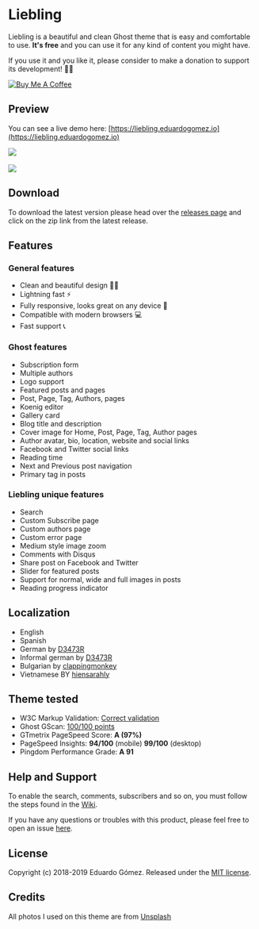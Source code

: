 # Liebling

Liebling is a beautiful and clean Ghost theme that is easy and comfortable to use. **It's free** and you can use it for any kind of content you might have.

If you use it and you like it, please consider to make a donation to support its development! 🙏🏼

<a href="https://www.buymeacoffee.com/eddiesigner" target="_blank"><img src="https://www.buymeacoffee.com/assets/img/custom_images/black_img.png" alt="Buy Me A Coffee" style="height: auto !important;width: auto !important;" ></a>

## Preview

You can see a live demo here: [https://liebling.eduardogomez.io](https://liebling.eduardogomez.io)

![](https://res.cloudinary.com/edev/image/upload/v1557074150/liebling/liebling-promo-ipad.jpg)
<br><br>
![](https://res.cloudinary.com/edev/image/upload/v1557074150/liebling/liebling-promo-mobile.jpg)

## Download

To download the latest version please head over the [releases page](https://github.com/eddiesigner/liebling/releases) and click on the zip link from the latest release.

## Features

### General features

* Clean and beautiful design 💅🏼
* Lightning fast ⚡️
* Fully responsive, looks great on any device 📱
* Compatible with modern browsers 💻
* Fast support 📞

### Ghost features

* Subscription form
* Multiple authors
* Logo support
* Featured posts and pages
* Post, Page, Tag, Authors, pages
* Koenig editor
* Gallery card
* Blog title and description
* Cover image for Home, Post, Page, Tag, Author pages
* Author avatar, bio, location, website and social links
* Facebook and Twitter social links
* Reading time
* Next and Previous post navigation
* Primary tag in posts

### Liebling unique features

* Search
* Custom Subscribe page
* Custom authors page
* Custom error page
* Medium style image zoom
* Comments with Disqus
* Share post on Facebook and Twitter
* Slider for featured posts
* Support for normal, wide and full images in posts
* Reading progress indicator

## Localization

* English
* Spanish
* German by [D3473R](https://github.com/D3473R)
* Informal german by [D3473R](https://github.com/D3473R)
* Bulgarian by [clappingmonkey](https://github.com/clappingmonkey)
* Vietnamese BY [hiensarahly](https://github.com/hiensarahly)

## Theme tested

* W3C Markup Validation: [Correct validation](https://validator.w3.org/nu/?doc=https%3A%2F%2Fliebling.eduardogomez.io%2F)
* Ghost GScan: [100/100 points](https://gscan.ghost.org/)
* GTmetrix PageSpeed Score: **A (97%)**
* PageSpeed Insights: **94/100** (mobile) **99/100** (desktop)
* Pingdom Performance Grade: **A 91**

## Help and Support

To enable the search, comments, subscribers and so on, you must follow the steps found in the [Wiki](https://github.com/eddiesigner/liebling/wiki).

If you have any questions or troubles with this product, please feel free to open an issue [here](https://github.com/eddiesigner/liebling/issues).

## License

Copyright (c) 2018-2019 Eduardo Gómez. Released under the [MIT license](https://github.com/eddiesigner/liebling/blob/master/LICENSE).

## Credits

All photos I used on this theme are from [Unsplash](https://unsplash.com)


